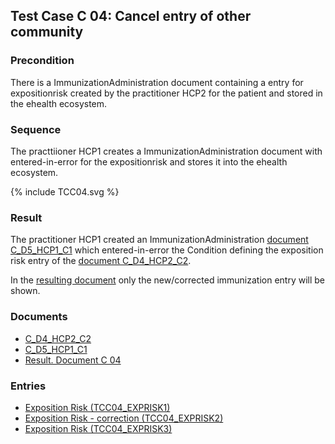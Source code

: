 ## Test Case C 04:  Cancel entry of other community

### Precondition
There is a ImmunizationAdministration document containing a entry for expositionrisk created by the practitioner HCP2 for the patient and stored in the ehealth ecosystem.


### Sequence
The practtiioner HCP1 creates a ImmunizationAdministration document with entered-in-error for the expositionrisk and stores it into the ehealth ecosystem.

<div>{% include TCC04.svg %}</div>


### Result
The practitioner HCP1 created an ImmunizationAdministration [document C_D5_HCP1_C1](Bundle-C-D5-HCP1-C1.html) which entered-in-error the Condition defining the exposition risk entry of the [document C_D4_HCP2_C2](Bundle-C-D4-HCP2-C2.html).

In the [resulting document](Bundle-RDC04.html) only the new/corrected immunization entry will be shown.


### Documents
* [C_D4_HCP2_C2](Bundle-C-D4-HCP2-C2.html)
* [C_D5_HCP1_C1](Bundle-C-D5-HCP1-C1.html)
* [Result. Document C 04](Bundle-RDC04.html)

### Entries
* [Exposition Risk (TCC04_EXPRISK1)](Condition-TCC04-EXPRISK1.html)
* [Exposition Risk - correction (TCC04_EXPRISK2)](Condition-TCC04-EXPRISK2.html)
* [Exposition Risk (TCC04_EXPRISK3)](Condition-TCC04-EXPRISK3.html)
